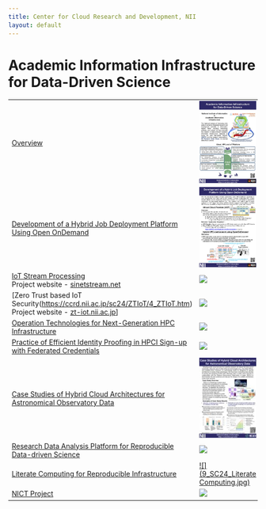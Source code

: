 ```yaml
---
title: Center for Cloud Research and Development, NII
layout: default
---
```

# Academic Information Infrastructure for Data-Driven Science

|   |   |   |
|---|---|---|
[Overview](https://ccrd.nii.ac.jp/sc24/1_Overview/1_Overview.htm)|[![](1_SC24_Overview_r1.jpg)](https://ccrd.nii.ac.jp/sc24/1_Overview/1_Overview.htm)|[Download PDF](https://ccrd.nii.ac.jp/sc24/1_Overview/1_Overview_A4.pdf)|
[Development of a Hybrid Job Deployment Platform Using Open OnDemand](https://ccrd.nii.ac.jp/sc24/2_VCP/2_VCP.htm)|[![](2_SC24_VCP-r7.jpg)](https://ccrd.nii.ac.jp/sc24/2_VCP/2_VCP.htm)|[Download PDF](https://ccrd.nii.ac.jp/sc24/2_VCP/2_VCP_A4.pdf)|
[IoT Stream Processing](https://ccrd.nii.ac.jp/sc24/3_SINETStream/3_SINETStream.htm)<br>Project website - [sinetstream.net](https://www.sinetstream.net/index.en.html)|[![](3_SC24_SINETStream-A4.jpg)](https://ccrd.nii.ac.jp/sc24/3_SINETStream/3_SINETStream.htm)|[Download PDF](https://ccrd.nii.ac.jp/sc24/3_SINETStream/3_SC24_SINETStream-A4.pdf)|
[Zero Trust based IoT Security(https://ccrd.nii.ac.jp/sc24/ZTIoT/4_ZTIoT.htm)<br>Project website - [zt-iot.nii.ac.jp](https://zt-iot.nii.ac.jp/)]|[![](4_SC24_panel_zt-iot_overview.jpg)](https://ccrd.nii.ac.jp/sc24/4_ZTIoT/4_ZTIoT.htm)|[Download PDF](https://ccrd.nii.ac.jp/sc24/ZTIoT/4_SC24_panel_zt-iot_overview_0929.pdf)|
[Operation Technologies for Next-Generation HPC Infrastructure](https://ccrd.nii.ac.jp/sc24/5_NGFS/2_NGFS.htm)|[![](5_SC24_NGFS.jpg)](https://ccrd.nii.ac.jp/sc24/5_NGFS/5_NGFS.htm)|[Download PDF](https://ccrd.nii.ac.jp/sc24/5_NGFS/5_NGFS_A4.pdf)|
[Practice of Efficient Identity Proofing in HPCI Sign-up with Federated Credentials](https://ccrd.nii.ac.jp/sc24/6_HPCI/6_HPCI.htm)|[![](6_SC24_HPCI.jpg)](https://ccrd.nii.ac.jp/sc24/6_HPCI/6_HPCI.htm)|[Download PDF](https://ccrd.nii.ac.jp/sc24/6_HPCI/6_HPCI_A4.pdf)|
[Case Studies of Hybrid Cloud Architectures for Astronomical Observatory Data](https://ccrd.nii.ac.jp/sc24/7_NAOJ/8_PoC.htm)|[![](8_PoC.jpg)](https://ccrd.nii.ac.jp/sc24/7_NAOJ/8_PoC.htm)|[Download PDF](https://ccrd.nii.ac.jp/sc24/7_NAOJ/8_Case Studies of the Hybrid Cloud Architecture for Astronomical Observatory Data_A4_20230925.pdf)|
[Research Data Analysis Platform for Reproducible Data-driven Science](https://ccrd.nii.ac.jp/sc24/8_FCS/8_FCS.htm)|[![](8_SC24_FCS.jpg)](https://ccrd.nii.ac.jp/sc24/8_FCS/8_FCS.htm)|[Download PDF](https://ccrd.nii.ac.jp/sc24/8_FCS/8_FCS_A4.pdf)|
[Literate Computing for Reproducible Infrastructure](https://ccrd.nii.ac.jp/sc24/9_Literate/9_Literate.htm)|[![](9_SC24_Literate Computing.jpg)](https://ccrd.nii.ac.jp/sc23/9_Literate/9_Literate.htm)|[Download PDF](https://ccrd.nii.ac.jp/sc23/9_Literate/9_SC23_Literate Computing-v1.1 A4.pdf)|
[NICT Project](https://ccrd.nii.ac.jp/sc24/10_NICT/10_NICT.htm)|[![](10_SC24_NICT.jpg)](https://ccrd.nii.ac.jp/sc24/10_NICT/10_NICT.htm)|[Download PDF](https://ccrd.nii.ac.jp/sc24/10_VCP/10_NICT_A4.pdf)|

